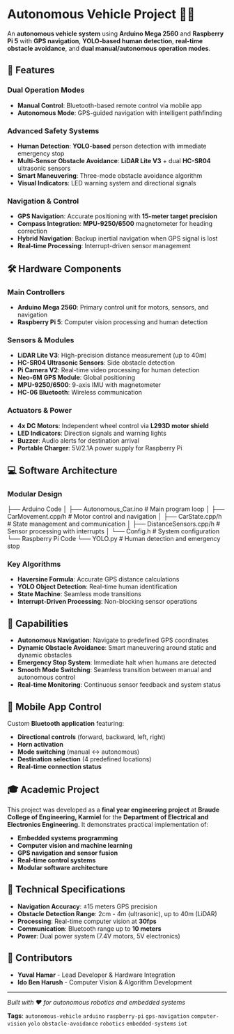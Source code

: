 # Autonomous Vehicle Project 🚗🤖

An **autonomous vehicle system** using **Arduino Mega 2560** and **Raspberry Pi 5** with **GPS navigation**, **YOLO-based human detection**, **real-time obstacle avoidance**, and **dual manual/autonomous operation modes**.

## 🚀 Features

### Dual Operation Modes
- **Manual Control**: Bluetooth-based remote control via mobile app
- **Autonomous Mode**: GPS-guided navigation with intelligent pathfinding

### Advanced Safety Systems
- **Human Detection**: **YOLO-based** person detection with immediate emergency stop
- **Multi-Sensor Obstacle Avoidance**: **LiDAR Lite V3** + dual **HC-SR04** ultrasonic sensors
- **Smart Maneuvering**: Three-mode obstacle avoidance algorithm
- **Visual Indicators**: LED warning system and directional signals

### Navigation & Control
- **GPS Navigation**: Accurate positioning with **15-meter target precision**
- **Compass Integration**: **MPU-9250/6500** magnetometer for heading correction
- **Hybrid Navigation**: Backup inertial navigation when GPS signal is lost
- **Real-time Processing**: Interrupt-driven sensor management

## 🛠 Hardware Components

### Main Controllers
- **Arduino Mega 2560**: Primary control unit for motors, sensors, and navigation
- **Raspberry Pi 5**: Computer vision processing and human detection

### Sensors & Modules
- **LiDAR Lite V3**: High-precision distance measurement (up to 40m)
- **HC-SR04 Ultrasonic Sensors**: Side obstacle detection
- **Pi Camera V2**: Real-time video processing for human detection
- **Neo-6M GPS Module**: Global positioning
- **MPU-9250/6500**: 9-axis IMU with magnetometer
- **HC-06 Bluetooth**: Wireless communication

### Actuators & Power
- **4x DC Motors**: Independent wheel control via **L293D motor shield**
- **LED Indicators**: Direction signals and warning lights
- **Buzzer**: Audio alerts for destination arrival
- **Portable Charger**: 5V/2.1A power supply for Raspberry Pi

## 💻 Software Architecture

### Modular Design
├── Arduino Code
│   ├── Autonomous_Car.ino          # Main program loop
│   ├── CarMovement.cpp/h           # Motor control and navigation
│   ├── CarState.cpp/h              # State management and communication
│   ├── DistanceSensors.cpp/h       # Sensor processing with interrupts
│   └── Config.h                    # System configuration
└── Raspberry Pi Code
└── YOLO.py                     # Human detection and emergency stop

### Key Algorithms
- **Haversine Formula**: Accurate GPS distance calculations
- **YOLO Object Detection**: Real-time human identification
- **State Machine**: Seamless mode transitions
- **Interrupt-Driven Processing**: Non-blocking sensor operations

## 🎯 Capabilities

- **Autonomous Navigation**: Navigate to predefined GPS coordinates
- **Dynamic Obstacle Avoidance**: Smart maneuvering around static and dynamic obstacles  
- **Emergency Stop System**: Immediate halt when humans are detected
- **Smooth Mode Switching**: Seamless transition between manual and autonomous control
- **Real-time Monitoring**: Continuous sensor feedback and system status

## 📱 Mobile App Control

Custom **Bluetooth application** featuring:
- **Directional controls** (forward, backward, left, right)
- **Horn activation**
- **Mode switching** (manual ↔ autonomous)
- **Destination selection** (4 predefined locations)
- **Real-time connection status**

## 🎓 Academic Project

This project was developed as a **final year engineering project** at **Braude College of Engineering, Karmiel** for the **Department of Electrical and Electronics Engineering**. It demonstrates practical implementation of:

- **Embedded systems programming**
- **Computer vision and machine learning**
- **GPS navigation and sensor fusion**
- **Real-time control systems**
- **Modular software architecture**

## 🔧 Technical Specifications

- **Navigation Accuracy**: ±15 meters GPS precision
- **Obstacle Detection Range**: 2cm - 4m (ultrasonic), up to 40m (LiDAR)
- **Processing**: Real-time computer vision at **30fps**
- **Communication**: Bluetooth range up to **10 meters**
- **Power**: Dual power system (7.4V motors, 5V electronics)

## 🤝 Contributors

- **Yuval Hamar** - Lead Developer & Hardware Integration
- **Ido Ben Harush** - Computer Vision & Algorithm Development

---

*Built with ❤️ for autonomous robotics and embedded systems*

**Tags**: `autonomous-vehicle` `arduino` `raspberry-pi` `gps-navigation` `computer-vision` `yolo` `obstacle-avoidance` `robotics` `embedded-systems` `iot`
